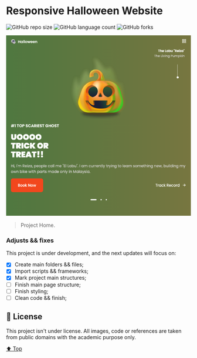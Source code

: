 # Responsive Halloween Website

![GitHub repo size](https://img.shields.io/github/repo-size/mmaachado/responsive-halloween-website?style=for-the-badge)
![GitHub language count](https://img.shields.io/github/languages/count/mmaachado/responsive-halloween-website?style=for-the-badge)
![GitHub forks](https://img.shields.io/github/forks/mmaachado/responsive-halloween-website?style=for-the-badge)

<img src="/src/conf/img/home-screenshot.png" alt="home-screenshot.png">

> Project Home.
### Adjusts && fixes

This project is under development, and the next updates will focus on:

- [x] Create main folders && files;
- [x] Import scripts && frameworks;
- [x] Mark project main structures;
- [ ] Finish main page structure;
- [ ] Finish styling;
- [ ] Clean code && finish;

## 📝 License

This project isn't under license. All images, code or references are taken from public domains with the academic purpose only.


[⬆ Top](#Responsive-Halloween-Website)<br>